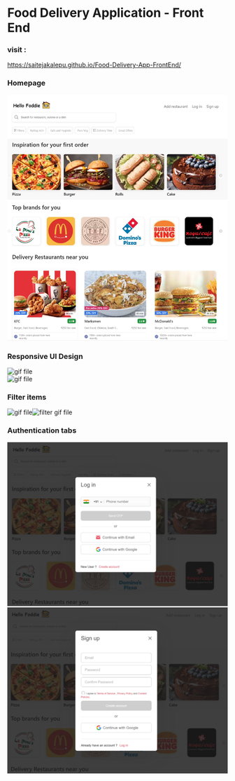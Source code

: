 # Food Delivery Application - Front End

### visit : 
https://saitejakalepu.github.io/Food-Delivery-App-FrontEnd/

### Homepage
<img src="git-screenshots/food-app-screenshot.JPG" alt="home"/>

### Responsive UI Design
<img src="git-screenshots/responsive.gif" alt="gif file" height="50%" width="100%"/><br/>
<img src="responsive-ipad.gif" alt="gif file" height="50%" width="50%"/><br/>
### Filter items
<img src="git-screenshots/responsive-ipad.gif" alt="gif file" height="50%" width="50%"/><img src="git-screenshots/filter.gif" alt="filter gif file" height="50%" width="50%"/>

### Authentication tabs

<img src="git-screenshots/login.JPG" />
<img src="git-screenshots/signin.JPG" />
